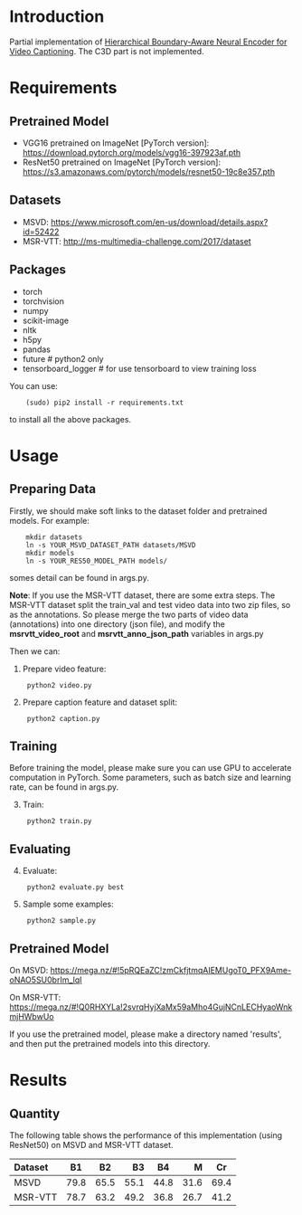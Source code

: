 # Introduction
Partial implementation of [Hierarchical Boundary-Aware Neural Encoder for Video Captioning](https://arxiv.org/abs/1611.09312). The C3D part is not implemented.

# Requirements
## Pretrained Model
- VGG16 pretrained on ImageNet [PyTorch version]: https://download.pytorch.org/models/vgg16-397923af.pth
- ResNet50 pretrained on ImageNet [PyTorch version]: https://s3.amazonaws.com/pytorch/models/resnet50-19c8e357.pth

## Datasets
- MSVD: https://www.microsoft.com/en-us/download/details.aspx?id=52422
- MSR-VTT: http://ms-multimedia-challenge.com/2017/dataset
## Packages
- torch
- torchvision
- numpy
- scikit-image
- nltk
- h5py
- pandas
- future  # python2 only
- tensorboard_logger  # for use tensorboard to view training loss

You can use:

        (sudo) pip2 install -r requirements.txt
        
to install all the above packages.
# Usage
## Preparing Data
Firstly, we should make soft links to the dataset folder and pretrained models. For example:

        mkdir datasets
        ln -s YOUR_MSVD_DATASET_PATH datasets/MSVD
        mkdir models
        ln -s YOUR_RES50_MODEL_PATH models/
        
somes detail can be found in args.py.

**Note**: If you use the MSR-VTT dataset, there are some extra steps. The MSR-VTT dataset split the train_val and test video data into two zip files, so as the annotations. So please merge the two parts of video data (annotations) into one directory (json file), and modify the **msrvtt_video_root** and **msrvtt_anno_json_path** variables in args.py

Then we can:

1. Prepare video feature:

        python2 video.py
        
2. Prepare caption feature and dataset split:

        python2 caption.py
## Training
Before training the model, please make sure you can use GPU to accelerate computation in PyTorch. Some parameters, such as batch size and learning rate, can be found in args.py.
        
3. Train:

        python2 train.py
## Evaluating
        
4. Evaluate:

        python2 evaluate.py best
        
5. Sample some examples:

        python2 sample.py
        
## Pretrained Model
On MSVD: https://mega.nz/#!5pRQEaZC!zmCkfjtmqAIEMUgoT0_PFX9Ame-oNAO5SU0brIm_lqI

On MSR-VTT: https://mega.nz/#!Q0RHXYLa!2svrqHyjXaMx59aMho4GujNCnLECHyaoWnkmjHWbwUo
    
If you use the pretrained model, please make a directory named 'results', and then put the pretrained models into this directory.
        
# Results
## Quantity
The following table shows the performance of this implementation (using ResNet50) on MSVD and MSR-VTT dataset.

| Dataset             |       B1 |       B2 |      B3 |       B4 |       M |       Cr |
| :------             | :------: | :------: | ------: | :------: | ------: | :------: |
| MSVD                |     79.8 |     65.5 |    55.1 |     44.8 |    31.6 |     69.4 |
| MSR-VTT             |     78.7 |     63.2 |    49.2 |     36.8 |    26.7 |     41.2 |
